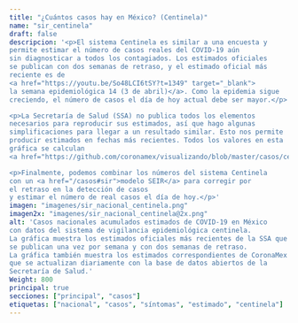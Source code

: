 ```yaml
---
title: "¿Cuántos casos hay en México? (Centinela)"
name: "sir_centinela"
draft: false
descripcion: '<p>El sistema Centinela es similar a una encuesta y
permite estimar el número de casos reales del COVID-19 aún
sin diagnosticar a todos los contagiados. Los estimados oficiales
se publican con dos semanas de retraso, y el estimado oficial más
reciente es de
<a href="https://youtu.be/So48LCI6tSY?t=1349" target="_blank">
la semana epidemiológica 14 (3 de abril)</a>. Como la epidemia sigue
creciendo, el número de casos el día de hoy actual debe ser mayor.</p>

<p>La Secretaría de Salud (SSA) no publica todos los elementos
necesarios para reproducir sus estimados, así que hago algunas
simplificaciones para llegar a un resultado similar. Esto nos permite
producir estimados en fechas más recientes. Todos los valores en esta
gráfica se calculan
<a href="https://github.com/coronamex/visualizando/blob/master/casos/centinela_preliminar.r" target="_blank">con este código</a>.</p>

<p>Finalmente, podemos combinar los números del sistema Centinela
con un <a href="/casos#sir">modelo SEIR</a> para corregir por
el retraso en la detección de casos
y estimar el número de real casos el día de hoy.</p>'
imagen: "imagenes/sir_nacional_centinela.png"
imagen2x: "imagenes/sir_nacional_centinela@2x.png"
alt: 'Casos nacionales acumulados estimados de COVID-19 en México
con datos del sistema de vigilancia epidemiológica centinela.
La gráfica muestra los estimados oficiales más recientes de la SSA que
se publican una vez por semana y con dos semanas de retraso.
La gráfica también muestra los estimados correspondientes de CoronaMex
que se actualizan diariamente con la base de datos abiertos de la
Secretaría de Salud.'
Weight: 800
principal: true
secciones: ["principal", "casos"]
etiquetas: ["nacional", "casos", "síntomas", "estimado", "centinela"]
---
```

